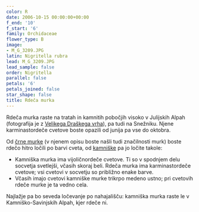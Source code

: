 ```yaml
---
color: R
date: 2006-10-15 00:00:00+00:00
f_end: '10'
f_start: '6'
family: Orchidaceae
flower_type: B
image:
- M_G_3209.JPG
latin: Nigritella rubra
lead: M_G_3209.JPG
lead_sample: false
order: Nigritella
parallel: false
petals: '6'
petals_joined: false
star_shape: false
title: Rdeča murka
---
```

Rdeča murka raste na tratah in kamnitih pobočjih visoko v Julijskih Alpah (fotografija je z [Velikega Draškega vrha](../../Izleti)), pa tudi na Snežniku. Njene karminastordeče cvetove boste opazili od junija pa vse do oktobra.

Od [črne murke](../NigritellaRhellicani(CrnaMurka)) (v njenem opisu boste našli tudi značilnosti murk) boste rdečo hitro ločili po barvi cveta, od [kamniške](../NigritellaLithopolitanica(KamniskaMurka)) pa jo ločite takole:

-   Kamniška murka ima vijoličnordeče cvetove. Ti so v spodnjem delu socvetja svetlejši, včasih skoraj beli. Rdeča murka ima karminastordeče cvetove; vsi cvetovi v socvetju so približno enake barve.
-   Včasih imajo cvetovi kamniške murke trikrpo medeno ustno; pri cvetovih rdeče murke je ta vedno cela.

Najlažje pa bo seveda ločevanje po nahajališču: kamniška murka raste le v Kamniško-Savinjskih Alpah, kjer rdeče ni.
